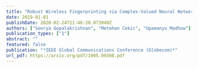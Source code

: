 ```yaml
---
title: "Robust Wireless Fingerprinting via Complex-Valued Neural Networks"
date: 2019-01-01
publishDate: 2020-02-24T21:46:20.073049Z
authors: ["Soorya Gopalakrishnan", "Metehan Cekic", "Upamanyu Madhow"]
publication_types: ["1"]
abstract: ""
featured: false
publication: "*IEEE Global Communications Conference (Globecom)*"
url_pdf: https://arxiv.org/pdf/1905.09388.pdf
---
```


